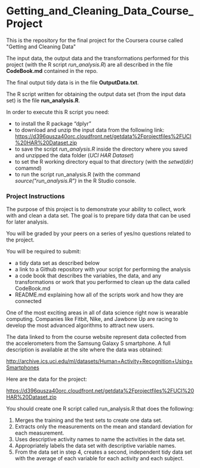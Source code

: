 # Getting_and_Cleaning_Data_Course_Project
This is the repository for the final project for the Coursera course called "Getting and Cleaning Data"

The input data, the output data and the transformations performed for this project (with the R script *run_analysis.R*) are all described in the file **CodeBook.md** contained in the repo.

The final output tidy data is in the file **OutputData.txt**.

The R script written for obtaining the output data set (from the input data set) is the file **run_analysis.R**.

In order to execute this R script you need:
* to install the R package “dplyr”
* to download and unzip the input data from the following link: https://d396qusza40orc.cloudfront.net/getdata%2Fprojectfiles%2FUCI%20HAR%20Dataset.zip
* to save the script *run_analysis.R* inside the directory where you saved and unzipped the data folder (*UCI HAR Dataset*)
* to set the R working directory equal to that directory (with the *setwd(dir)* comamnd)
* to run the script run_analysis.R (with the command *source("run_analysis.R")* in the R Studio console.

### Project Instructions

The purpose of this project is to demonstrate your ability to collect, work with and clean a data set. The goal is to prepare tidy data that can be used for later analysis. 

You will be graded by your peers on a series of yes/no questions related to the project. 

You will be required to submit:

* a tidy data set as described below
* a link to a Github repository with your script for performing the analysis
* a code book that describes the variables, the data, and any transformations or work that you performed to clean up the data called CodeBook.md
* README.md explaining how all of the scripts work and how they are connected


One of the most exciting areas in all of data science right now is wearable computing. Companies like Fitbit, Nike, and Jawbone Up are racing to develop the most advanced algorithms to attract new users. 

The data linked to from the course website represent data collected from the accelerometers from the Samsung Galaxy S smartphone. A full description is available at the site where the data was obtained:

http://archive.ics.uci.edu/ml/datasets/Human+Activity+Recognition+Using+Smartphones

Here are the data for the project:

https://d396qusza40orc.cloudfront.net/getdata%2Fprojectfiles%2FUCI%20HAR%20Dataset.zip

You should create one R script called run_analysis.R that does the following:

1. Merges the training and the test sets to create one data set.
2. Extracts only the measurements on the mean and standard deviation for each
measurement.
3. Uses descriptive activity names to name the activities in the data set.
4. Appropriately labels the data set with descriptive variable names.
5. From the data set in step 4, creates a second, independent tidy data set with the average
of each variable for each activity and each subject.

